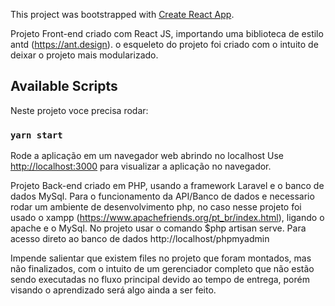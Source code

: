 This project was bootstrapped with [Create React App](https://github.com/facebook/create-react-app).

Projeto Front-end criado com React JS, importando uma biblioteca de estilo antd (https://ant.design).
o esqueleto do projeto foi criado com o intuito de deixar o projeto mais modularizado.

## Available Scripts

Neste projeto voce precisa rodar:

### `yarn start`

Rode a aplicação em um navegador web abrindo no localhost
Use [http://localhost:3000](http://localhost:3000) para visualizar a aplicação no navegador.


Projeto Back-end criado em PHP, usando a framework Laravel e o banco de dados MySql.
Para o funcionamento da API/Banco de dados e necessario rodar um ambiente de desenvolvimento php, no caso nesse projeto foi usado o xampp (https://www.apachefriends.org/pt_br/index.html), ligando o apache e o MySql. No projeto usar o comando $php artisan serve.
Para acesso direto ao banco de dados http://localhost/phpmyadmin

Impende salientar que existem files no projeto que foram montados, mas não finalizados, com o intuito de um gerenciador completo que não estão sendo executadas no fluxo principal devido ao tempo de entrega, porém visando o aprendizado será algo ainda a ser feito.


